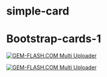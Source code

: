 # simple-card


# Bootstrap-cards-1




<a href="https://img.gem-flash.com/"><img src="https://img.gem-flash.com/images/26482144491405526092.jpg" border="0" alt="GEM-FLASH.COM Multi Uploader" /></a>






<a href="https://img.gem-flash.com/"><img src="https://img.gem-flash.com/images/26482144491405526092.jpg" border="0" alt="GEM-FLASH.COM Multi Uploader" /></a>

